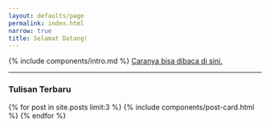 ```yaml
---
layout: defaults/page
permalink: index.html
narrow: true
title: Selamat Datang!
---
```


{% include components/intro.md %} [Caranya bisa dibaca di sini.](about.html#buy-me-coffee)

---

### Tulisan Terbaru

{% for post in site.posts limit:3 %}
{% include components/post-card.html %}
{% endfor %}


